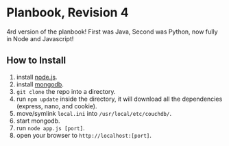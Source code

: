 Planbook, Revision 4
==============
4rd version of the planbook! First was Java, Second was Python, now fully in Node and Javascript!


## How to Install

1. install [node.js](http://nodejs.org/).
2. install [mongodb](http://www.mongodb.org/).
1. `git clone` the repo into a directory.
2. run `npm update` inside the directory, it will download all the dependencies (express, nano, and cookie).
4. move/symlink `local.ini` into `/usr/local/etc/couchdb/`.
5. start mongodb.
6. run `node app.js [port]`.
7. open your browser to `http://localhost:[port]`.
